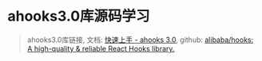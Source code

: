 # ahooks3.0库源码学习

> ahooks3.0库链接, 文档: [快速上手 - ahooks 3.0](https://ahooks.js.org/zh-CN/hooks/use-request/index), github: [alibaba/hooks: A high-quality & reliable React Hooks library.](https://github.com/alibaba/hooks)

